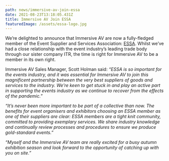 ```yaml
---
path: news/immersive-av-join-essa
date: 2021-08-23T13:18:05.431Z
title: Immersive AV Join ESSA
featuredImage: /assets/essa-logo.jpg
---
```

We’re delighted to announce that Immersive AV are now a fully-fledged member of the Event Supplier and Services Association: [ESSA](https://www.essa.uk.com/). Whilst we’ve had a close relationship with the event industry’s leading trade body through our sister company ITR, the time is right for Immersive AV to be a member in its own right.

Immersive AV Sales Manager, Scott Holman said: *“ESSA is so important for the events industry, and it was essential for Immersive AV to join this magnificent partnership between the very best suppliers of goods and services to the industry. We’re keen to get stuck in and play an active part in supporting the events industry as we continue to recover from the effects of the pandemic.”*

*“It’s never been more important to be part of a collective than now. The benefits for event organisers and exhibitors choosing an ESSA member as one of their suppliers are clear: ESSA members are a tight knit community, committed to providing exemplary services. We share industry knowledge and continually review processes and procedures to ensure we produce gold-standard events.”*

*“Myself and the Immersive AV team are really excited for a busy autumn exhibition season and look forward to the opportunity of catching up with you on site.”*

[](https://immersiveav.com/av-hire-for-egx-2021/)